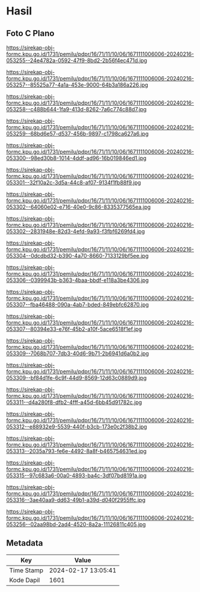 # Hasil

## Foto C Plano

https://sirekap-obj-formc.kpu.go.id/1731/pemilu/pdpr/16/71/11/10/06/1671111006006-20240216-053255--24e4782a-0592-47f9-8bd2-2b56f4ec471d.jpg

https://sirekap-obj-formc.kpu.go.id/1731/pemilu/pdpr/16/71/11/10/06/1671111006006-20240216-053257--85525a77-4a1a-453e-9000-64b3a186a226.jpg

https://sirekap-obj-formc.kpu.go.id/1731/pemilu/pdpr/16/71/11/10/06/1671111006006-20240216-053258--c488b644-1fa9-413d-8262-7a6c774c88d7.jpg

https://sirekap-obj-formc.kpu.go.id/1731/pemilu/pdpr/16/71/11/10/06/1671111006006-20240216-053259--68bd6e57-d537-456b-9897-c1798ca627a6.jpg

https://sirekap-obj-formc.kpu.go.id/1731/pemilu/pdpr/16/71/11/10/06/1671111006006-20240216-053300--98ed30b8-1014-4ddf-ad96-16b019846ed1.jpg

https://sirekap-obj-formc.kpu.go.id/1731/pemilu/pdpr/16/71/11/10/06/1671111006006-20240216-053301--32f10a2c-3d5a-44c8-af07-9134f1fb88f9.jpg

https://sirekap-obj-formc.kpu.go.id/1731/pemilu/pdpr/16/71/11/10/06/1671111006006-20240216-053302--64060e02-e716-40e0-9c86-8335377565ea.jpg

https://sirekap-obj-formc.kpu.go.id/1731/pemilu/pdpr/16/71/11/10/06/1671111006006-20240216-053302--2831948e-82d3-4efd-9a93-f3fbf6269fd4.jpg

https://sirekap-obj-formc.kpu.go.id/1731/pemilu/pdpr/16/71/11/10/06/1671111006006-20240216-053304--0dcdbd32-b390-4a70-8660-7133129bf5ee.jpg

https://sirekap-obj-formc.kpu.go.id/1731/pemilu/pdpr/16/71/11/10/06/1671111006006-20240216-053306--0399943b-b363-4baa-bbdf-e118a3be4306.jpg

https://sirekap-obj-formc.kpu.go.id/1731/pemilu/pdpr/16/71/11/10/06/1671111006006-20240216-053307--fba46488-090a-4ab7-bded-849ebfc62870.jpg

https://sirekap-obj-formc.kpu.go.id/1731/pemilu/pdpr/16/71/11/10/06/1671111006006-20240216-053307--80394e33-e76f-45b2-a10f-5ace6518f1ef.jpg

https://sirekap-obj-formc.kpu.go.id/1731/pemilu/pdpr/16/71/11/10/06/1671111006006-20240216-053309--7068b707-7db3-40d6-9b71-2b6941d6a0b2.jpg

https://sirekap-obj-formc.kpu.go.id/1731/pemilu/pdpr/16/71/11/10/06/1671111006006-20240216-053309--bf84d1fe-6c9f-44d9-8569-12d63c0889d9.jpg

https://sirekap-obj-formc.kpu.go.id/1731/pemilu/pdpr/16/71/11/10/06/1671111006006-20240216-053311--d4a280f8-dfb2-4fff-a45d-6bb45d91782c.jpg

https://sirekap-obj-formc.kpu.go.id/1731/pemilu/pdpr/16/71/11/10/06/1671111006006-20240216-053312--e88932e9-5539-440f-b3cb-173e0c2f38b2.jpg

https://sirekap-obj-formc.kpu.go.id/1731/pemilu/pdpr/16/71/11/10/06/1671111006006-20240216-053313--2035a793-fe6e-4492-8a8f-b465754631ed.jpg

https://sirekap-obj-formc.kpu.go.id/1731/pemilu/pdpr/16/71/11/10/06/1671111006006-20240216-053315--97c683a6-00a0-4893-ba4c-3df07bd8191a.jpg

https://sirekap-obj-formc.kpu.go.id/1731/pemilu/pdpr/16/71/11/10/06/1671111006006-20240216-053316--3ae40aa9-dd63-49b1-a39d-d040f2955ffc.jpg

https://sirekap-obj-formc.kpu.go.id/1731/pemilu/pdpr/16/71/11/10/06/1671111006006-20240216-053256--02aa98bd-2ad4-4520-8a2a-11126811c405.jpg


## Metadata

| Key        | Value               |
| ---------- | ------------------- |
| Time Stamp | 2024-02-17 13:05:41 |
| Kode Dapil | 1601                |



